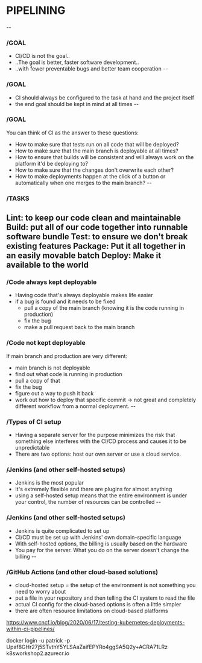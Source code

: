 # PIPELINING
--
### /GOAL
* CI/CD is not the goal.. <!-- .element: class="fragment fade-up" -->
* ..The goal is better, faster software development.. <!-- .element: class="fragment fade-up" -->
* ..with fewer preventable bugs and better team cooperation <!-- .element: class="fragment fade-up" -->
--
### /GOAL
* CI should always be configured to the task at hand and the project itself <!-- .element: class="fragment fade-up" -->
* the end goal should be kept in mind at all times <!-- .element: class="fragment fade-up" -->
--
### /GOAL
You can think of CI as the answer to these questions:
* How to make sure that tests run on all code that will be deployed? <!-- .element: class="fragment fade-up" -->
* How to make sure that the main branch is deployable at all times? <!-- .element: class="fragment fade-up" -->
* How to ensure that builds will be consistent and will always work on the platform it'd be deploying to? <!-- .element: class="fragment fade-up" -->
* How to make sure that the changes don't overwrite each other? <!-- .element: class="fragment fade-up" -->
* How to make deployments happen at the click of a button or automatically when one merges to the main branch? <!-- .element: class="fragment fade-up" -->
--
### /TASKS
Lint: to keep our code clean and maintainable <!-- .element: class="fragment fade-up" -->
Build: put all of our code together into runnable software bundle <!-- .element: class="fragment fade-up" -->
Test: to ensure we don't break existing features <!-- .element: class="fragment fade-up" -->
Package: Put it all together in an easily movable batch <!-- .element: class="fragment fade-up" -->
Deploy: Make it available to the world <!-- .element: class="fragment fade-up" -->
--
### /Code always kept deployable
* Having code that's always deployable makes life easier <!-- .element: class="fragment fade-up" -->
* if a bug is found and it needs to be fixed <!-- .element: class="fragment fade-up" -->
  * pull a copy of the main branch (knowing it is the code running in production) <!-- .element: class="fragment fade-up" -->
  * fix the bug <!-- .element: class="fragment fade-up" -->
  * make a pull request back to the main branch <!-- .element: class="fragment fade-up" -->
### /Code not kept deployable
If main branch and production are very different:
 * main branch is not deployable
 * find out what code is running in production
 * pull a copy of that
 * fix the bug
 * figure out a way to push it back
 * work out how to deploy that specific commit -> not great and completely different workflow from a normal deployment.
--
### /Types of CI setup
* Having a separate server for the purpose minimizes the risk that something else interferes with the CI/CD process and causes it to be unpredictable
* There are two options: host our own server or use a cloud service.
### /Jenkins (and other self-hosted setups)
* Jenkins is the most popular
* It's extremely flexible and there are plugins for almost anything
* using a self-hosted setup means that the entire environment is under your control, the number of resources can be controlled
--
### /Jenkins (and other self-hosted setups)
* Jenkins is quite complicated to set up
* CI/CD must be set up with Jenkins' own domain-specific language
* With self-hosted options, the billing is usually based on the hardware
* You pay for the server. What you do on the server doesn't change the billing
--
### /GitHub Actions (and other cloud-based solutions)
* cloud-hosted setup = the setup of the environment is not something you need to worry about
* put a file in your repository and then telling the CI system to read the file
* actual CI config for the cloud-based options is often a little simpler
* there are often resource limitations on cloud-based platforms








https://www.cncf.io/blog/2020/06/17/testing-kubernetes-deployments-within-ci-pipelines/




docker login -u patrick -p Upaf8GHr27j5STvthY5YLSAaZaifEPYRo4ggSA5Q2y+ACRA71LRz k8sworkshop2.azurecr.io